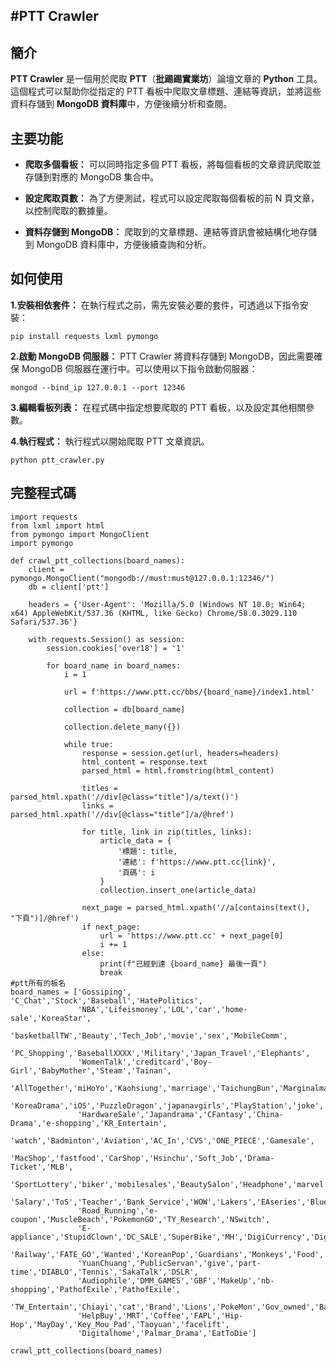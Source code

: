 #PTT Crawler
---
## 簡介  
**PTT Crawler** 是一個用於爬取 **PTT**（**批踢踢實業坊**）論壇文章的 **Python** 工具。這個程式可以幫助你從指定的 PTT 看板中爬取文章標題、連結等資訊，並將這些資料存儲到 **MongoDB 資料庫**中，方便後續分析和查閱。  

## 主要功能  
* **爬取多個看板：** 可以同時指定多個 PTT 看板，將每個看板的文章資訊爬取並存儲到對應的 MongoDB 集合中。

* **設定爬取頁數：** 為了方便測試，程式可以設定爬取每個看板的前 N 頁文章，以控制爬取的數據量。

* **資料存儲到 MongoDB：** 爬取到的文章標題、連結等資訊會被結構化地存儲到 MongoDB 資料庫中，方便後續查詢和分析。  

## 如何使用  
**1.安裝相依套件：** 在執行程式之前，需先安裝必要的套件，可透過以下指令安裝：
```htmlembedded=
pip install requests lxml pymongo
```
**2.啟動 MongoDB 伺服器：** PTT Crawler 將資料存儲到 MongoDB，因此需要確保 MongoDB 伺服器在運行中。可以使用以下指令啟動伺服器：  
```htmlembedded=
mongod --bind_ip 127.0.0.1 --port 12346
```
**3.編輯看板列表：** 在程式碼中指定想要爬取的 PTT 看板，以及設定其他相關參數。

**4.執行程式：** 執行程式以開始爬取 PTT 文章資訊。
```htmlembedded=
python ptt_crawler.py
```
## 完整程式碼
```htmlembedded=
import requests
from lxml import html
from pymongo import MongoClient
import pymongo

def crawl_ptt_collections(board_names):
    client = pymongo.MongoClient("mongodb://must:must@127.0.0.1:12346/")
    db = client['ptt']

    headers = {'User-Agent': 'Mozilla/5.0 (Windows NT 10.0; Win64; x64) AppleWebKit/537.36 (KHTML, like Gecko) Chrome/58.0.3029.110 Safari/537.36'}

    with requests.Session() as session:
        session.cookies['over18'] = '1'

        for board_name in board_names:
            i = 1

            url = f'https://www.ptt.cc/bbs/{board_name}/index1.html'

            collection = db[board_name]

            collection.delete_many({})

            while true:
                response = session.get(url, headers=headers)
                html_content = response.text
                parsed_html = html.fromstring(html_content)

                titles = parsed_html.xpath('//div[@class="title"]/a/text()')
                links = parsed_html.xpath('//div[@class="title"]/a/@href')

                for title, link in zip(titles, links):
                    article_data = {
                        '標題': title,
                        '連結': f'https://www.ptt.cc{link}',
                        '頁碼': i
                    }
                    collection.insert_one(article_data)

                next_page = parsed_html.xpath('//a[contains(text(), "下頁")]/@href')
                if next_page:
                    url = 'https://www.ptt.cc' + next_page[0]
                    i += 1 
                else:
                    print(f"已經到達 {board_name} 最後一頁")
                    break
#ptt所有的板名
board_names = ['Gossiping', 'C_Chat','Stock','Baseball','HatePolitics',
               'NBA','Lifeismoney','LOL','car','home-sale','KoreaStar',
               'basketballTW','Beauty','Tech_Job','movie','sex','MobileComm',
               'PC_Shopping','BaseballXXXX','Military','Japan_Travel','Elephants',
               'WomenTalk','creditcard','Boy-Girl','BabyMother','Steam','Tainan',
               'AllTogether','miHoYo','Kaohsiung','marriage','TaichungBun','Marginalman',
               'KoreaDrama','iOS','PuzzleDragon','japanavgirls','PlayStation','joke',
               'HardwareSale','Japandrama','CFantasy','China-Drama','e-shopping','KR_Entertain',
               'watch','Badminton','Aviation','AC_In','CVS','ONE_PIECE','Gamesale',
               'MacShop','fastfood','CarShop','Hsinchu','Soft_Job','Drama-Ticket','MLB',
               'SportLottery','biker','mobilesales','BeautySalon','Headphone','marvel',
               'Salary','ToS','Teacher','Bank_Service','WOW','Lakers','EAseries','BlueArchive',
               'Road_Running','e-coupon','MuscleBeach','PokemonGO','TY_Research','NSwitch',
               'E-appliance','StupidClown','DC_SALE','SuperBike','MH','DigiCurrency','DigiCurrency',
               'Railway','FATE_GO','Wanted','KoreanPop','Guardians','Monkeys','Food','Hearthstone',
               'YuanChuang','PublicServan','give','part-time','DIABLO','Tennis','SakaTalk','DSLR',
               'Audiophile','DMM_GAMES','GBF','MakeUp','nb-shopping','PathofExile','PathofExile',
               'TW_Entertain','Chiayi','cat','Brand','Lions','PokeMon','Gov_owned','BabyProducts',
               'HelpBuy','MRT','Coffee','FAPL','Hip-Hop','MayDay','Key_Mou_Pad','Taoyuan','facelift',
               'Digitalhome','Palmar_Drama','EatToDie']

crawl_ptt_collections(board_names)
```
